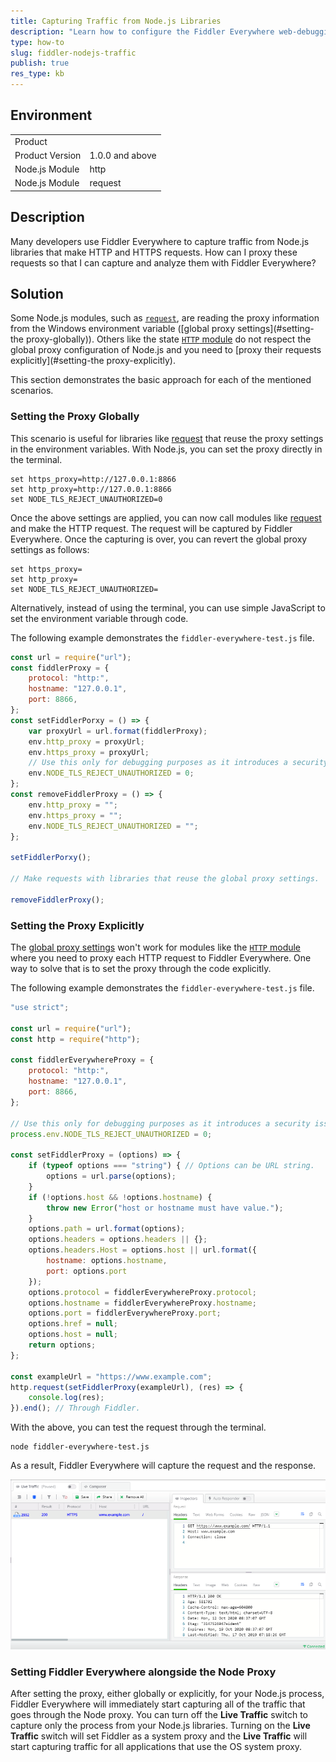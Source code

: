 ```yaml
---
title: Capturing Traffic from Node.js Libraries
description: "Learn how to configure the Fiddler Everywhere web-debugging proxy alongside Node.js and capturing HTTPS traffic."
type: how-to
slug: fiddler-nodejs-traffic
publish: true
res_type: kb
---
```



## Environment

|   |   |
|---|---|
| Product   |
| Product Version | 1.0.0 and above  |
| Node.js Module  | http |
| Node.js Module  | request |

## Description

Many developers use Fiddler Everywhere to capture traffic from Node.js libraries that make HTTP and HTTPS requests. How can I proxy these requests so that I can capture and analyze them with Fiddler Everywhere?

## Solution

Some Node.js modules, such as [`request`](https://www.npmjs.com/package/request), are reading the proxy information from the Windows environment variable ([global proxy settings](#setting-the proxy-globally)). Others like the state [`HTTP` module](https://nodejs.org/api/http.html) do not respect the global proxy configuration of Node.js and you need to [proxy their requests explicitly](#setting-the proxy-explicitly).

This section demonstrates the basic approach for each of the mentioned scenarios.

### Setting the Proxy Globally

This scenario is useful for libraries like [request](https://www.npmjs.com/package/request) that reuse the proxy settings in the environment variables. With Node.js, you can set the proxy directly in the terminal.

```Console
set https_proxy=http://127.0.0.1:8866
set http_proxy=http://127.0.0.1:8866
set NODE_TLS_REJECT_UNAUTHORIZED=0
```

Once the above settings are applied, you can now call modules like [request](https://www.npmjs.com/package/request) and make the HTTP request. The request will be captured by Fiddler Everywhere. Once the capturing is over, you can revert the global proxy settings as follows:

```Console
set https_proxy=
set http_proxy=
set NODE_TLS_REJECT_UNAUTHORIZED=
```

Alternatively, instead of using the terminal, you can use simple JavaScript to set the environment variable through code.

The following example demonstrates the `fiddler-everywhere-test.js` file.

```JavaScript
const url = require("url");
const fiddlerProxy = {
    protocol: "http:",
    hostname: "127.0.0.1",
    port: 8866,
};
const setFiddlerPorxy = () => {
    var proxyUrl = url.format(fiddlerProxy);
    env.http_proxy = proxyUrl;
    env.https_proxy = proxyUrl;
    // Use this only for debugging purposes as it introduces a security issue
    env.NODE_TLS_REJECT_UNAUTHORIZED = 0;
};
const removeFiddlerProxy = () => {
    env.http_proxy = "";
    env.https_proxy = "";
    env.NODE_TLS_REJECT_UNAUTHORIZED = "";
};

setFiddlerPorxy();

// Make requests with libraries that reuse the global proxy settings.

removeFiddlerProxy();
```

### Setting the Proxy Explicitly

The [global proxy settings](#settingproxy-globally) won't work for modules like the [`HTTP` module](https://nodejs.org/api/http.html) where you need to proxy each HTTP request to Fiddler Everywhere. One way to solve that is to set the proxy through the code explicitly.

The following example demonstrates the `fiddler-everywhere-test.js` file.

```JavaScript
"use strict";

const url = require("url");
const http = require("http");

const fiddlerEverywhereProxy = {
    protocol: "http:",
    hostname: "127.0.0.1",
    port: 8866,
};

// Use this only for debugging purposes as it introduces a security issue.
process.env.NODE_TLS_REJECT_UNAUTHORIZED = 0;

const setFiddlerProxy = (options) => {
    if (typeof options === "string") { // Options can be URL string.
        options = url.parse(options);
    }
    if (!options.host && !options.hostname) {
        throw new Error("host or hostname must have value.");
    }
    options.path = url.format(options);
    options.headers = options.headers || {};
    options.headers.Host = options.host || url.format({
        hostname: options.hostname,
        port: options.port
    });
    options.protocol = fiddlerEverywhereProxy.protocol;
    options.hostname = fiddlerEverywhereProxy.hostname;
    options.port = fiddlerEverywhereProxy.port;
    options.href = null;
    options.host = null;
    return options;
};

const exampleUrl = "https://www.example.com";
http.request(setFiddlerProxy(exampleUrl), (res) => {
    console.log(res);
}).end(); // Through Fiddler.
```

With the above, you can test the request through the terminal.

```Console
node fiddler-everywhere-test.js
```

As a result, Fiddler Everywhere will capture the request and the response.

![Successfully captured NodeJS traffic](../images/kb/nodejs/success-capture-nodejs.png)

### Setting Fiddler Everywhere alongside the Node Proxy

After setting the proxy, either globally or explicitly, for your Node.js process, Fiddler Everywhere will immediately start capturing all of the traffic that goes through the Node proxy. You can turn off the **Live Traffic** switch to capture only the process from your Node.js libraries. Turning on the **Live Traffic** switch will set Fiddler as a system proxy and the **Live Traffic** will start capturing traffic for all applications that use the OS system proxy.
